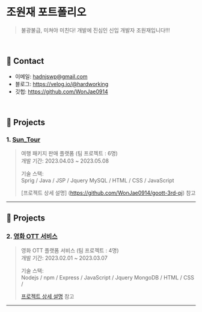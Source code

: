 # 조원재 포트폴리오
> 불광불급, 미쳐야 미친다! 개발에 진심인 신입 개발자 조원재입니다!!!

</br>

## :pushpin: Contact
- 이메일: hadnjswp@gmail.com
- 블로그: https://velog.io/@hardworking
- 깃헙: https://github.com/WonJae0914

</br>

## :pushpin: Projects
### 1. [Sun_Tour](https://github.com/WonJae0914/goott-3rd-pj)
>  여행 패키지 판매 플랫폼 (팀 프로젝트 : 6명)  
> 개발 기간: 2023.04.03 ~ 2023.05.08 
>  
> 기술 스택:  
> Sprig / Java / JSP / Jquery
> MySQL / HTML / CSS / JavaScript 
>  
>[프로젝트 상세 설명] (https://github.com/WonJae0914/goott-3rd-pj) 참고 

---

## :pushpin: Projects
### 2. [영화 OTT 서비스](https://github.com/WonJae0914/secondProject)
> 영화 OTT 플랫폼 서비스 (팀 프로젝트 : 4명)  
> 개발 기간: 2023.02.01 ~ 2023.03.07  
>  
> 기술 스택:  
> Nodejs / npm / Express / JavaScript / Jquery
> MongoDB / HTML / CSS / 
>  
>[프로젝트 상세 설명](https://github.com/WonJae0914/secondProject) 참고

---


